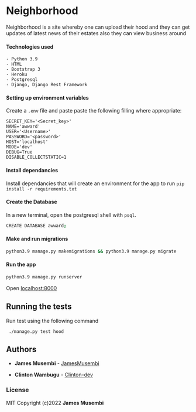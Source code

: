 # Neighborhood
Neighborhood is a site whereby one can upload their hood and they can get updates of latest news of their estates also they can view business around

#### Technologies used
    - Python 3.9
    - HTML
    - Bootstrap 3
    - Heroku
    - Postgresql
    - Django, Django Rest Framework

#### Setting up environment variables
Create a `.env` file and paste paste the following filling where appropriate:
```
SECRET_KEY='<Secret_key>'
NAME='awward'
USER='<Username>'
PASSWORD='<password>'
HOST='localhost'
MODE='dev'
DEBUG=True
DISABLE_COLLECTSTATIC=1
```
#### Install dependancies
Install dependancies that will create an environment for the app to run
`pip install -r requirements.txt`

#### Create the Database
In a new terminal, open the postgresql shell with `psql`.
```bash
CREATE DATABASE awward;
```

#### Make and run migrations
```bash
python3.9 manage.py makemigrations && python3.9 manage.py migrate
```

#### Run the app
```bash
python3.9 manage.py runserver
```
Open [localhost:8000](http://127.0.0.1:8000/)

## Running the tests

Run test using the following command


```
 ./manage.py test hood
```

## Authors

* **James Musembi** - [JamesMusembi](https://github.com/JamesMusembi)


* **Clinton Wambugu** - [Clinton-dev](https://github.com/Clinton-dev)


### License
MIT
Copyright (c)2022 **James Musembi**